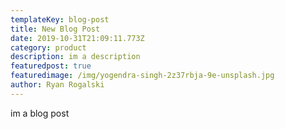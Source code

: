 ```yaml
---
templateKey: blog-post
title: New Blog Post
date: 2019-10-31T21:09:11.773Z
category: product
description: im a description
featuredpost: true
featuredimage: /img/yogendra-singh-2z37rbja-9e-unsplash.jpg
author: Ryan Rogalski
---
```

im a blog post
